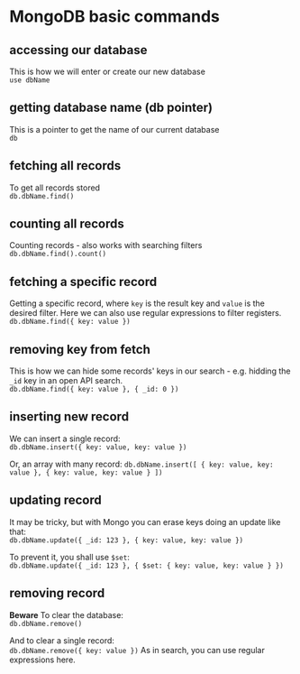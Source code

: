 # MongoDB basic commands

## accessing our database
This is how we will enter or create our new database  
`use dbName`  

## getting database name (db pointer)
This is a pointer to get the name of our current database    
`db`  

## fetching all records
To get all records stored  
`db.dbName.find()`  

## counting all records
Counting records - also works with searching filters  
`db.dbName.find().count()`  

## fetching a specific record
Getting a specific record, where `key` is the result key and `value` is the desired filter. Here we can also use regular expressions to filter registers.  
`db.dbName.find({ key: value })`

## removing key from fetch
This is how we can hide some records' keys in our search - e.g. hidding the `_id` key in an open API search.  
`db.dbName.find({ key: value }, { _id: 0 })`  

## inserting new record
We can insert a single record:  
`db.dbName.insert({ key: value, key: value })`  

Or, an array with many record:
`db.dbName.insert([ { key: value, key: value }, { key: value, key: value } ])`  

## updating record
It may be tricky, but with Mongo you can erase keys doing an update like that:  
`db.dbName.update({ _id: 123 }, { key: value, key: value })`  

To prevent it, you shall use `$set`:  
`db.dbName.update({ _id: 123 }, { $set: { key: value, key: value } })`  

## removing record
**Beware**
To clear the database:  
`db.dbName.remove()`  

And to clear a single record:  
`db.dbName.remove({ key: value })`
As in search, you can use regular expressions here.

